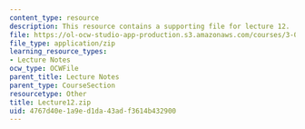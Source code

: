 ```yaml
---
content_type: resource
description: This resource contains a supporting file for lecture 12.
file: https://ol-ocw-studio-app-production.s3.amazonaws.com/courses/3-016-mathematics-for-materials-scientists-and-engineers-fall-2005/4767d40e1a9ed1da43adf3614b432900_Lecture12.zip
file_type: application/zip
learning_resource_types:
- Lecture Notes
ocw_type: OCWFile
parent_title: Lecture Notes
parent_type: CourseSection
resourcetype: Other
title: Lecture12.zip
uid: 4767d40e-1a9e-d1da-43ad-f3614b432900
---
```

